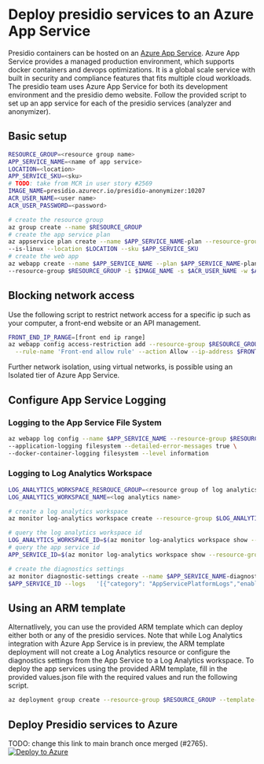 # Deploy presidio services to an Azure App Service

Presidio containers can be hosted on an [Azure App Service](https://docs.microsoft.com/en-us/azure/app-service/).
Azure App Service provides a managed production environment, which supports docker containers and devops optimizations. It is a global scale service with built in security and compliance features that fits multiple cloud workloads. The presidio team uses Azure App Service for both its development environment and the presidio demo website.
Follow the provided script to set up an app service for each of the presidio services (analyzer and anonymizer).

## Basic setup

``` bash
RESOURCE_GROUP=<resource group name>
APP_SERVICE_NAME=<name of app service>
LOCATION=<location>
APP_SERVICE_SKU=<sku>
# TODO: take from MCR in user story #2569
IMAGE_NAME=presidio.azurecr.io/presidio-anonymizer:10207
ACR_USER_NAME=<user name>
ACR_USER_PASSWORD=<password>

# create the resource group
az group create --name $RESOURCE_GROUP
# create the app service plan
az appservice plan create --name $APP_SERVICE_NAME-plan --resource-group $RESOURCE_GROUP  \
--is-linux --location $LOCATION --sku $APP_SERVICE_SKU
# create the web app
az webapp create --name $APP_SERVICE_NAME --plan $APP_SERVICE_NAME-plan \
--resource-group $RESOURCE_GROUP -i $IMAGE_NAME -s $ACR_USER_NAME -w $ACR_USER_PASSWORD
```

## Blocking network access

Use the following script to restrict network access for a specific ip such as your computer, a front-end website or an API management.

``` bash
FRONT_END_IP_RANGE=[front end ip range]
az webapp config access-restriction add --resource-group $RESOURCE_GROUP --name $APP_SERVICE_NAME \
  --rule-name 'Front-end allow rule' --action Allow --ip-address $FRONT_END_IP_RANGE --priority 100
```

Further network isolation, using virtual networks, is possible using an Isolated tier of Azure App Service.

## Configure App Service Logging

### Logging to the App Service File System

``` bash
az webapp log config --name $APP_SERVICE_NAME --resource-group $RESOURCE_GROUP \
--application-logging filesystem --detailed-error-messages true \
--docker-container-logging filesystem --level information
```

### Logging to Log Analytics Workspace

``` bash
LOG_ANALYTICS_WORKSPACE_RESROUCE_GROUP=<resource group of log analytics>
LOG_ANALYTICS_WORKSPACE_NAME=<log analytics name>

# create a log analytics workspace
az monitor log-analytics workspace create --resource-group $LOG_ANALYTICS_WORKSPACE_RESROUCE_GROUP --workspace-name $LOG_ANALYTICS_WORKSPACE_NAME

# query the log analytics workspace id
LOG_ANALYTICS_WORKSPACE_ID=$(az monitor log-analytics workspace show --resource-group $LOG_ANALYTICS_WORKSPACE_RESROUCE_GROUP --workspace-name $LOG_ANALYTICS_WORKSPACE_NAME --query id -o tsv)
# query the app service id
APP_SERVICE_ID=$(az monitor log-analytics workspace show --resource-group $RESOURCE_GROUP --name $APP_SERVICE_NAME --query id -o tsv)

# create the diagnostics settings
az monitor diagnostic-settings create --name $APP_SERVICE_NAME-diagnostics --resource /
$APP_SERVICE_ID --logs   '[{"category": "AppServicePlatformLogs","enabled": true}, {"category": "AppServiceConsoleLogs", "enabled": true}]' --metrics '[{"category": "AllMetrics","enabled": true}]' --workspace $LOG_ANALYTICS_WORKSPACE_ID
```

## Using an ARM template

Alternatlively, you can use the provided ARM template which can deploy either both or any of the presidio services.
Note that while Log Analytics integration with Azure App Service is in preview, the ARM template deployment will not create a Log Analytics resource or configure the diagnostics settings from the App Service to a Log Analytics workspace.
To deploy the app services using the provided ARM template, fill in the provided values.json file with the required values and run the following script.

```bash
az deployment group create --resource-group $RESOURCE_GROUP --template-file presidio-services.json --parameters @values.json

```

## Deploy Presidio services to Azure

TODO: change this link to main branch once merged (#2765).
[![Deploy to Azure](https://aka.ms/deploytoazurebutton)](https://portal.azure.com/#create/Microsoft.Template/uri/https%3A%2F%2Fraw.githubusercontent.com%2Fmicrosoft%2Fpresidio%2Ffeature%2FV2%2Fdocs%2Fdeployment-samples%2Fpresidio-services.json)
